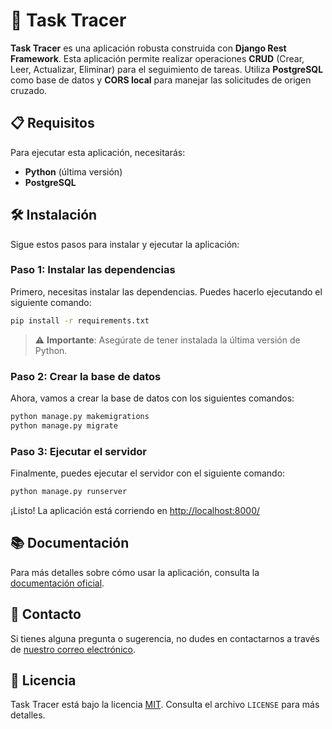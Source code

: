 # 🚀 Task Tracer

**Task Tracer** es una aplicación robusta construida con **Django Rest Framework**. Esta aplicación permite realizar operaciones **CRUD** (Crear, Leer, Actualizar, Eliminar) para el seguimiento de tareas. Utiliza **PostgreSQL** como base de datos y **CORS local** para manejar las solicitudes de origen cruzado.

## 📋 Requisitos

Para ejecutar esta aplicación, necesitarás:

- **Python** (última versión)
- **PostgreSQL**

## 🛠️ Instalación

Sigue estos pasos para instalar y ejecutar la aplicación:

### Paso 1: Instalar las dependencias

Primero, necesitas instalar las dependencias. Puedes hacerlo ejecutando el siguiente comando:

```bash
pip install -r requirements.txt
```

> ⚠️ **Importante**: Asegúrate de tener instalada la última versión de Python.

### Paso 2: Crear la base de datos

Ahora, vamos a crear la base de datos con los siguientes comandos:

```bash
python manage.py makemigrations
python manage.py migrate
```

### Paso 3: Ejecutar el servidor

Finalmente, puedes ejecutar el servidor con el siguiente comando:

```bash
python manage.py runserver
```

¡Listo! La aplicación está corriendo en [http://localhost:8000/](http://localhost:8000/)

## 📚 Documentación

Para más detalles sobre cómo usar la aplicación, consulta la [documentación oficial](docs/index.md).

## 📧 Contacto

Si tienes alguna pregunta o sugerencia, no dudes en contactarnos a través de [nuestro correo electrónico](daytonprogrammer@gmail.com).

## 📃 Licencia

Task Tracer está bajo la licencia [MIT](#). Consulta el archivo `LICENSE` para más detalles.

